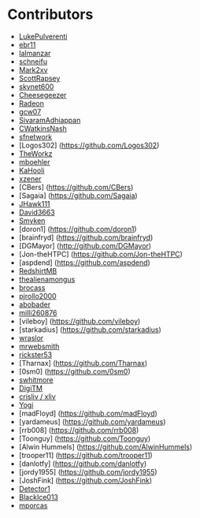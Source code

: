 # Contributors

 - [LukePulverenti](https://github.com/LukePulverenti) 
 - [ebr11](https://github.com/ebr11) 
 - [lalmanzar](https://github.com/lalmanzar) 
 - [schneifu](https://github.com/schneifu) 
 - [Mark2xv](https://github.com/Mark2xv) 
 - [ScottRapsey](https://github.com/ScottRapsey) 
 - [skynet600](https://github.com/skynet600)
 - [Cheesegeezer](https://githum.com/Cheesegeezer)
 - [Radeon](https://github.com/radeonorama)
 - [gcw07](https://github.com/gcw07)
 - [SivaramAdhiappan](https://github.com/shivaram1190)
 - [CWatkinsNash](https://github.com/CWatkinsNash)
 - [sfnetwork](https://github.com/sfnetwork)
 - [Logos302] (https://github.com/Logos302)
 - [TheWorkz](https://github.com/TheWorkz)
 - [mboehler](https://github.com/mboehler)
 - [KaHooli](https://github.com/KaHooli)
 - [xzener](https://github.com/xzener)
 - [CBers] (https://github.com/CBers)
 - [Sagaia] (https://github.com/Sagaia)
 - [JHawk111](https://github.com/JHawk111)
 - [David3663](https://github.com/david3663)
 - [Smyken](https://github.com/Smyken)
 - [doron1] (https://github.com/doron1)
 - [brainfryd] (https://github.com/brainfryd)
 - [DGMayor] (http://github.com/DGMayor)
 - [Jon-theHTPC] (https://github.com/Jon-theHTPC)
 - [aspdend] (https://github.com/aspdend)
 - [RedshirtMB](https://github.com/RedshirtMB)
 - [thealienamongus](https://github.com/thealienamongus)
 - [brocass](https://github.com/brocass)
 - [pjrollo2000](https://github.com/pjrollo2000)
 - [abobader](https://github.com/abobader)
 - [milli260876](https://github.com/milli260876)
 - [vileboy] (https://github.com/vileboy)
 - [starkadius] (https://github.com/starkadius)
 - [wraslor](https://github.com/wraslor)
 - [mrwebsmith](https://github.com/mrwebsmith)
 - [rickster53](https://github.com/rickster53)
 - [Tharnax] (https://github.com/Tharnax)
 - [0sm0] (https://github.com/0sm0)
 - [swhitmore](https://github.com/swhitmore)
 - [DigiTM](https://github.com/DigiTM)
 - [crisliv / xliv](https://github.com/crisliv)
 - [Yogi](https://github.com/yogi12)
 - [madFloyd] (https://github.com/madFloyd)
 - [yardameus] (https://github.com/yardameus)
 - [rrb008] (https://github.com/rrb008)
 - [Toonguy] (https://github.com/Toonguy)
 - [Alwin Hummels] (https://github.com/AlwinHummels)
 - [trooper11] (https://github.com/trooper11)
 - [danlotfy] (https://github.com/danlotfy)
 - [jordy1955] (https://github.com/jordy1955)
 - [JoshFink] (https://github.com/JoshFink)
 - [Detector1](https://github.com/Detector1)
 - [BlackIce013](https://github.com/blackice013)
 - [mporcas](https://github.com/mporcas)
